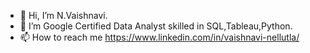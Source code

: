 - 👋 Hi, I’m N.Vaishnavi.
- 🌱 I’m Google Certified Data Analyst skilled in SQL,Tableau,Python.
- 📫 How to reach me https://www.linkedin.com/in/vaishnavi-nellutla/

<!---
Rukiyav/Rukiyav is a ✨ special ✨ repository because its `README.md` (this file) appears on your GitHub profile.
You can click the Preview link to take a look at your changes.
--->
